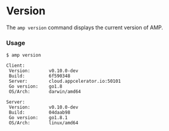 # Version

The `amp version` command displays the current version of AMP.

### Usage

    $ amp version

    Client:
     Version:       v0.10.0-dev
     Build:         6f590348
     Server:        cloud.appcelerator.io:50101
     Go version:    go1.8
     OS/Arch:       darwin/amd64

    Server:
     Version:       v0.10.0-dev
     Build:         04daab98
     Go version:    go1.8.1
     OS/Arch:       linux/amd64
